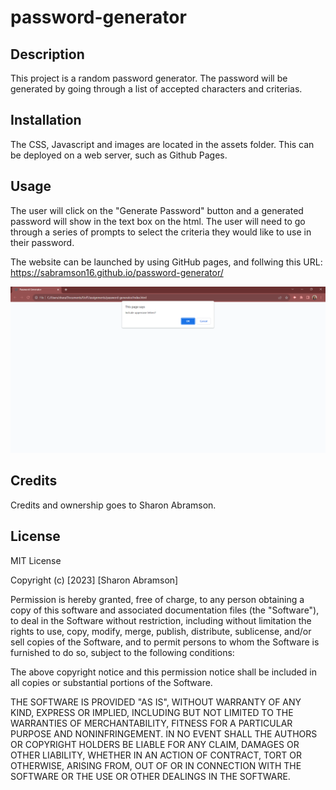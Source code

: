 # password-generator

## Description

This project is a random password generator. The password will be generated by going through a list of accepted characters and criterias. 

## Installation

 The CSS, Javascript and images are located in the assets folder. This can be deployed on a web server, such as Github Pages.

## Usage

The user will click on the "Generate Password" button and a generated password will show in the text box on the html. The user will need to go through a series of prompts to select the criteria they would like to use in their password. 

The website can be launched by using GitHub pages, and follwing this URL: https://sabramson16.github.io/password-generator/

![Alt text](./assets/images/password-generator-screenshot.png)

## Credits

Credits and ownership goes to Sharon Abramson. 


## License

MIT License

Copyright (c) [2023] [Sharon Abramson]

Permission is hereby granted, free of charge, to any person obtaining a copy
of this software and associated documentation files (the "Software"), to deal
in the Software without restriction, including without limitation the rights
to use, copy, modify, merge, publish, distribute, sublicense, and/or sell
copies of the Software, and to permit persons to whom the Software is
furnished to do so, subject to the following conditions:

The above copyright notice and this permission notice shall be included in all
copies or substantial portions of the Software.

THE SOFTWARE IS PROVIDED "AS IS", WITHOUT WARRANTY OF ANY KIND, EXPRESS OR
IMPLIED, INCLUDING BUT NOT LIMITED TO THE WARRANTIES OF MERCHANTABILITY,
FITNESS FOR A PARTICULAR PURPOSE AND NONINFRINGEMENT. IN NO EVENT SHALL THE
AUTHORS OR COPYRIGHT HOLDERS BE LIABLE FOR ANY CLAIM, DAMAGES OR OTHER
LIABILITY, WHETHER IN AN ACTION OF CONTRACT, TORT OR OTHERWISE, ARISING FROM,
OUT OF OR IN CONNECTION WITH THE SOFTWARE OR THE USE OR OTHER DEALINGS IN THE
SOFTWARE.